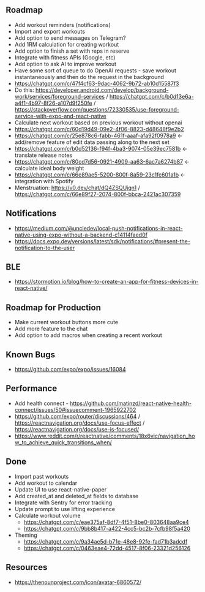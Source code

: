 ## Roadmap
- Add workout reminders (notifications)
- Import and export workouts
- Add option to send messages on Telegram?
- Add 1RM calculation for creating workout
- Add option to finish a set with reps in reserve
- Integrate with fitness APIs (Google, etc)
- Add option to ask AI to improve workout
- Have some sort of queue to do OpenAI requests - save workout instantaneously and then do the request in the background
- https://chatgpt.com/c/47f4cf63-9dac-4062-9b72-ab10d15587f3
- Do this: https://developer.android.com/develop/background-work/services/foreground-services / https://chatgpt.com/c/b0d13e6a-a4f1-4b97-8f26-a107d9f250fe / https://stackoverflow.com/questions/72330535/use-foreground-service-with-expo-and-react-native
- Calculate next workout based on previous workout without openai
- https://chatgpt.com/c/60d19d49-09e2-4f06-8823-d48648f9e2b2
- https://chatgpt.com/c/25e878c6-fabb-461f-aaaf-afa92f0978a9 <- add/remove feature of edit data passing along to the next set
- https://chatgpt.com/c/b0d52136-f94f-4ba3-9074-05e39ec7581b <- translate release notes
- https://chatgpt.com/c/80cd7d56-0921-4909-aa63-6ac7a6274b87 <- calculate ideal body weight
- https://chatgpt.com/c/66e89ae5-5200-800f-8a59-23c1fc601a1b <- integration with Spotify
- Menstruation: https://v0.dev/chat/dQ4ZSQUjqn1 / https://chatgpt.com/c/66e89f27-2074-800f-bbca-2421ac307359

## Notifications
- https://medium.com/@uncledev/local-push-notifications-in-react-native-using-expo-without-a-backend-c14114faed0f
- https://docs.expo.dev/versions/latest/sdk/notifications/#present-the-notification-to-the-user

## BLE
- https://stormotion.io/blog/how-to-create-an-app-for-fitness-devices-in-react-native/

## Roadmap for Production
- Make current workout buttons more cute
- Add more feature to the chat
- Add option to add macros when creating a recent workout

## Known Bugs
- https://github.com/expo/expo/issues/16084

## Performance
- Add health connect - https://github.com/matinzd/react-native-health-connect/issues/50#issuecomment-1965922702
- https://github.com/expo/router/discussions/464 / https://reactnavigation.org/docs/use-focus-effect / https://reactnavigation.org/docs/use-is-focused/
- https://www.reddit.com/r/reactnative/comments/18x6vic/navigation_how_to_achieve_quick_transitions_when/

## Done
- Import past workouts
- Add workout to calendar
- Update UI to use react-native-paper
- Add created_at and deleted_at fields to database
- Integrate with Sentry for error tracking
- Update prompt to use lifting experience
- Calculate workout volume
  - https://chatgpt.com/c/eae375af-8df7-4f51-8be0-803648aa9ce4
  - https://chatgpt.com/c/9bb8b417-a422-4cc5-bc2b-7cfb98f5a420
- Theming
  - https://chatgpt.com/c/9a34ae5d-b71e-48e8-92fe-fad71b3adcdf
  - https://chatgpt.com/c/0463eae4-72dd-4517-8f06-23321d256126

## Resources
- https://thenounproject.com/icon/avatar-6860572/
